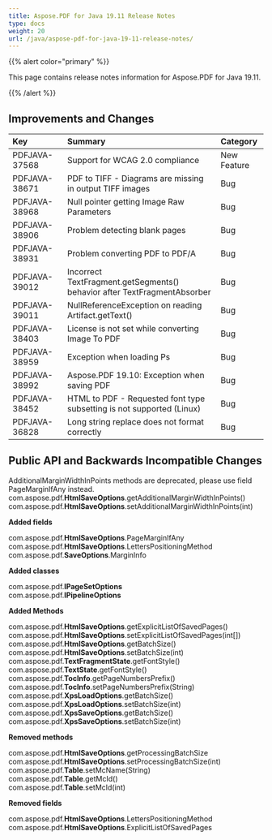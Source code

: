 ```yaml
---
title: Aspose.PDF for Java 19.11 Release Notes
type: docs
weight: 20
url: /java/aspose-pdf-for-java-19-11-release-notes/
---
```


{{% alert color="primary" %}} 

This page contains release notes information for Aspose.PDF for Java 19.11.

{{% /alert %}} 
## **Improvements and Changes**

|**Key**|**Summary**|**Category**|
| :- | :- | :- |
|PDFJAVA-37568|Support for WCAG 2.0 compliance|New Feature|
|PDFJAVA-38671    |PDF to TIFF - Diagrams are missing in output TIFF images|Bug|
|PDFJAVA-38968|Null pointer getting Image Raw Parameters|Bug|
|PDFJAVA-38906|Problem detecting blank pages|Bug|
|PDFJAVA-38931|Problem converting PDF to PDF/A|Bug|
|PDFJAVA-39012|Incorrect TextFragment.getSegments() behavior after TextFragmentAbsorber|Bug|
|PDFJAVA-39011|NullReferenceException on reading Artifact.getText()|Bug|
|PDFJAVA-38403|License is not set while converting Image To PDF|Bug|
|PDFJAVA-38959|Exception when loading Ps|Bug|
|PDFJAVA-38992   |Aspose.PDF 19.10: Exception when saving PDF|Bug|
|PDFJAVA-38452|HTML to PDF - Requested font type subsetting is not supported (Linux)|Bug|
|PDFJAVA-36828|Long string replace does not format correctly|Bug|
## **Public API and Backwards Incompatible Changes**
AdditionalMarginWidthInPoints methods are deprecated, please use field PageMarginIfAny instead.
com.aspose.pdf.**HtmlSaveOptions**.getAdditionalMarginWidthInPoints()
com.aspose.pdf.**HtmlSaveOptions**.setAdditionalMarginWidthInPoints(int)

**Added fields**

com.aspose.pdf.**HtmlSaveOptions**.PageMarginIfAny   
com.aspose.pdf.**HtmlSaveOptions**.LettersPositioningMethod   
com.aspose.pdf.**SaveOptions**.MarginInfo   

**Added classes**

com.aspose.pdf.**IPageSetOptions**   
com.aspose.pdf.**IPipelineOptions**   

**Added Methods**  

com.aspose.pdf.**HtmlSaveOptions**.getExplicitListOfSavedPages()   
com.aspose.pdf.**HtmlSaveOptions**.setExplicitListOfSavedPages(int[])   
com.aspose.pdf.**HtmlSaveOptions**.getBatchSize()   
com.aspose.pdf.**HtmlSaveOptions**.setBatchSize(int)   
com.aspose.pdf.**TextFragmentState**.getFontStyle()   
com.aspose.pdf.**TextState**.getFontStyle()   
com.aspose.pdf.**TocInfo**.getPageNumbersPrefix()   
com.aspose.pdf.**TocInfo**.setPageNumbersPrefix(String)   
com.aspose.pdf.**XpsLoadOptions**.getBatchSize()   
com.aspose.pdf.**XpsLoadOptions**.setBatchSize(int)   
com.aspose.pdf.**XpsSaveOptions**.getBatchSize()   
com.aspose.pdf.**XpsSaveOptions**.setBatchSize(int)   

**Removed methods**

com.aspose.pdf.**HtmlSaveOptions**.getProcessingBatchSize   
com.aspose.pdf.**HtmlSaveOptions**.setProcessingBatchSize(int)   
com.aspose.pdf.**Table**.setMcName(String)   
com.aspose.pdf.**Table**.getMcId()   
com.aspose.pdf.**Table**.setMcId(int)   

**Removed fields** 

com.aspose.pdf.**HtmlSaveOptions**.LettersPositioningMethod   
com.aspose.pdf.**HtmlSaveOptions**.ExplicitListOfSavedPages   
